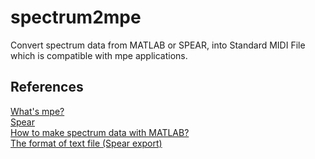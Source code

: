# spectrum2mpe  
Convert spectrum data from MATLAB or SPEAR, into Standard MIDI File which is compatible with mpe applications.  
  
## References
[What's mpe?](http://mpe.js.org/ "mpe.js")  
[Spear](http://www.klingbeil.com/spear/ "Spear")  
[How to make spectrum data with MATLAB?](https://github.com/szk2s/Spectral-Analysis "Spectral-Analysis")  
[The format of text file (Spear export)](https://sites.google.com/view/hintjam-frontier-of-music/%E3%83%9B%E3%83%BC%E3%83%A0 "Hint-Jam")  

